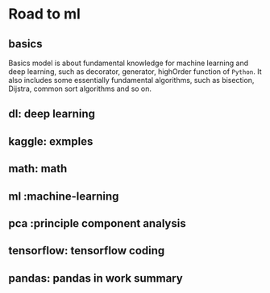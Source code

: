 # Road to ml
## basics
Basics model is about fundamental knowledge for machine learning and deep learning, such as decorator, generator, highOrder function of `Python`. It also includes some essentially fundamental algorithms,
such as bisection, Dijstra, common sort algorithms and so on.


## dl: deep learning <br />
## kaggle: exmples  <br />
## math: math <br />
## ml :machine-learning  <br />
## pca :principle component analysis  <br />
## tensorflow: tensorflow coding  <br />
## pandas: pandas in work summary

	
